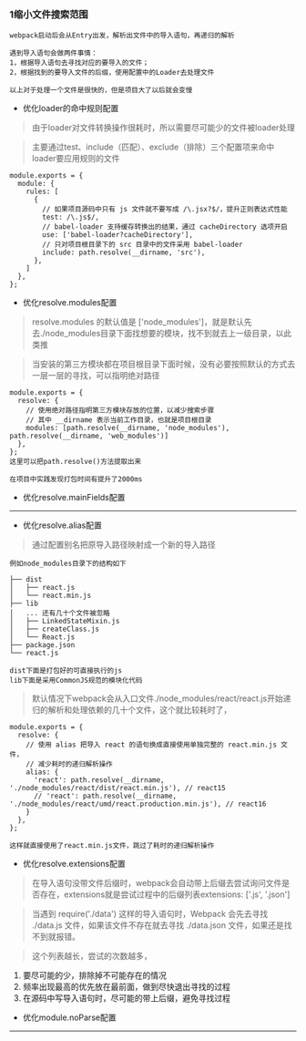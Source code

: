 ### 1缩小文件搜索范围

```
webpack启动后会从Entry出发，解析出文件中的导入语句，再递归的解析

遇到导入语句会做两件事情：
1，根据导入语句去寻找对应的要导入的文件；
2，根据找到的要导入文件的后缀，使用配置中的Loader去处理文件

以上对于处理一个文件是很快的，但是项目大了以后就会变慢
```

- 优化loader的命中规则配置

> 由于loader对文件转换操作很耗时，所以需要尽可能少的文件被loader处理

> 主要通过test、include（匹配）、exclude（排除）三个配置项来命中loader要应用规则的文件

```
module.exports = {
  module: {
    rules: [
      {
        // 如果项目源码中只有 js 文件就不要写成 /\.jsx?$/，提升正则表达式性能
        test: /\.js$/,
        // babel-loader 支持缓存转换出的结果，通过 cacheDirectory 选项开启
        use: ['babel-loader?cacheDirectory'],
        // 只对项目根目录下的 src 目录中的文件采用 babel-loader
        include: path.resolve(__dirname, 'src'),
      },
    ]
  },
};
```

- 优化resolve.modules配置

> resolve.modules 的默认值是 ['node_modules']，就是默认先去./node_modules目录下面找想要的模块，找不到就去上一级目录，以此类推

> 当安装的第三方模块都在项目根目录下面时候，没有必要按照默认的方式去一层一层的寻找，可以指明绝对路径

```
module.exports = {
  resolve: {
    // 使用绝对路径指明第三方模块存放的位置，以减少搜索步骤
    // 其中 __dirname 表示当前工作目录，也就是项目根目录
    modules: [path.resolve(__dirname, 'node_modules'), path.resolve(__dirname, 'web_modules')]
  },
};
这里可以把path.resolve()方法提取出来

在项目中实践发现打包时间有提升了2000ms
```

- 优化resolve.mainFields配置

***


- 优化resolve.alias配置

>通过配置别名把原导入路径映射成一个新的导入路径

```
例如node_modules目录下的结构如下

├── dist
│   ├── react.js
│   └── react.min.js
├── lib
│   ... 还有几十个文件被忽略
│   ├── LinkedStateMixin.js
│   ├── createClass.js
│   └── React.js
├── package.json
└── react.js

dist下面是打包好的可直接执行的js
lib下面是采用CommonJS规范的模块化代码
```

>默认情况下webpack会从入口文件./node_modules/react/react.js开始递归的解析和处理依赖的几十个文件，这个就比较耗时了，

```
module.exports = {
  resolve: {
    // 使用 alias 把导入 react 的语句换成直接使用单独完整的 react.min.js 文件，
    // 减少耗时的递归解析操作
    alias: {
      'react': path.resolve(__dirname, './node_modules/react/dist/react.min.js'), // react15
      // 'react': path.resolve(__dirname, './node_modules/react/umd/react.production.min.js'), // react16
    }
  },
};

这样就直接使用了react.min.js文件，跳过了耗时的递归解析操作
```


- 优化resolve.extensions配置

> 在导入语句没带文件后缀时，webpack会自动带上后缀去尝试询问文件是否存在，extensions就是尝试过程中的后缀列表extensions: ['.js', '.json']

> 当遇到 require('./data') 这样的导入语句时，Webpack 会先去寻找 ./data.js 文件，如果该文件不存在就去寻找 ./data.json 文件，如果还是找不到就报错。

> 这个列表越长，尝试的次数越多，
1. 要尽可能的少，排除掉不可能存在的情况
2. 频率出现最高的优先放在最前面，做到尽快退出寻找的过程
3. 在源码中写导入语句时，尽可能的带上后缀，避免寻找过程






- 优化module.noParse配置
***
